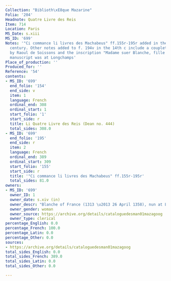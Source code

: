 ```yaml
---
Collection: "Biblioth\xE8que Mazarine"
Folia: '204'
Headnote: Quatre Livre des Reis
Item: 714
Location: Paris
MS_Date: s.xiii
MS_ID: '699'
Notes: '"Ci commance li livres des Machabeus" ff.155r-195r added in the thirteenth
  century. Other notes added to f. 194v in the 14th c include a couplet of a song
  by Raoul de Soissons and the inscription "Madame suer Blanche, fille de roy de France.";
  manuscript was at Longchamps'
Place_of_production: ''
Produced_for: ''
Reference: '54'
contents:
- MS_ID: '699'
  end_folio: '154'
  end_side: v
  item: 1
  language: French
  ordinal_end: 308
  ordinal_start: 1
  start_folio: '1'
  start_side: r
  title: Li Quatre Livre des Reis (Dean no. 444)
  total_sides: 308.0
- MS_ID: '699'
  end_folio: '195'
  end_side: r
  item: 2
  language: French
  ordinal_end: 389
  ordinal_start: 309
  start_folio: '155'
  start_side: r
  title: '"Ci commance li livres des Machabeus" ff.155r-195r'
  total_sides: 81.0
owners:
- MS_ID: '699'
  owner_ID: 1
  owner_date: s.xiv (in)
  owner_descr: "Blanche of France (1313 \u2013 26 April 1358), nun at Longchamp Abbey"
  owner_gender: woman
  owner_source: https://archive.org/details/cataloguedesman01mazagoog
  owner_type: clerical
percentage_English: 0.0
percentage_French: 100.0
percentage_Latin: 0.0
percentage_Other: 0.0
sources:
- https://archive.org/details/cataloguedesman01mazagoog
total_sides_English: 0.0
total_sides_French: 389.0
total_sides_Latin: 0.0
total_sides_Other: 0.0

---
```

